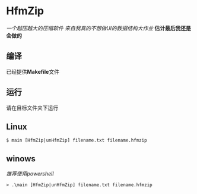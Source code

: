 # HfmZip

*一个越压越大的压缩软件*
*来自我真的不想做UI的数据结构大作业*
**估计最后我还是会做的**

## 编译
已经提供**Makefile**文件

## 运行
请在目标文件夹下运行
## Linux
```
$ main [HfmZip|unHfmZip] filename.txt filename.hfmzip 
```
## winows
*推荐使用powershell*
```
> .\main [HfmZip|unHfmZip] filename.txt filename.hfmzip 
```